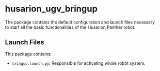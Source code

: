 # husarion_ugv_bringup

The package contains the default configuration and launch files necessary to start all the basic functionalities of the Husarion Panther robot.

## Launch Files

This package contains:

- `bringup.launch.py`: Responsible for activating whole robot system.
